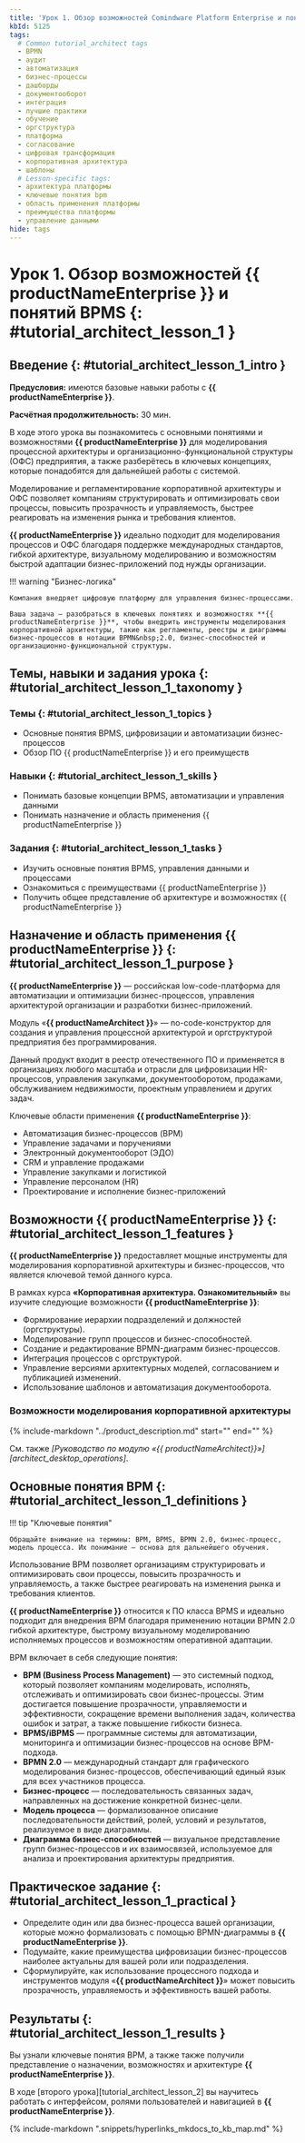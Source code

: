 ```yaml
---
title: 'Урок 1. Обзор возможностей Comindware Platform Enterprise и понятий BPMS'
kbId: 5125
tags:
  # Common tutorial_architect tags
  - BPMN
  - аудит
  - автоматизация
  - бизнес-процессы
  - дашборды
  - документооборот
  - интеграция
  - лучшие практики
  - обучение
  - оргструктура
  - платформа
  - согласование
  - цифровая трансформация
  - корпоративная архитектура
  - шаблоны
  # Lesson-specific tags:
  - архитектура платформы
  - ключевые понятия bpm
  - область применения платформы
  - преимущества платформы
  - управление данными
hide: tags
---
```


# Урок 1. Обзор возможностей {{ productNameEnterprise }} и понятий BPMS {: #tutorial_architect_lesson_1 }

## Введение {: #tutorial_architect_lesson_1_intro }

**Предусловия:** имеются базовые навыки работы с **{{ productNameEnterprise }}**.

**Расчётная продолжительность:** 30 мин.

В ходе этого урока вы познакомитесь с основными понятиями и возможностями **{{ productNameEnterprise }}** для моделирования процессной архитектуры и организационно-функциональной структуры (ОФС) предприятия, а также разберётесь в ключевых концепциях, которые понадобятся для дальнейшей работы с системой.

Моделирование и регламентирование корпоративной архитектуры и ОФС позволяет компаниям структурировать и оптимизировать свои процессы, повысить прозрачность и управляемость, быстрее реагировать на изменения рынка и требования клиентов.

**{{ productNameEnterprise }}** идеально подходит для моделирования процессов и ОФС благодаря поддержке международных стандартов, гибкой архитектуре, визуальному моделированию и возможностям быстрой адаптации бизнес-приложений под нужды организации.

!!! warning "Бизнес-логика"

    Компания внедряет цифровую платформу для управления бизнес-процессами. 
    
    Ваша задача — разобраться в ключевых понятиях и возможностях **{{ productNameEnterprise }}**, чтобы внедрить инструменты моделирования корпоративной архитектуры, такие как регламенты, реестры и диаграммы бизнес-процессов в нотации BPMN&nbsp;2.0, бизнес-способностей и организационно-функциональной структуры.
    
## Темы, навыки и задания урока {: #tutorial_architect_lesson_1_taxonomy }

### Темы {: #tutorial_architect_lesson_1_topics }

- Основные понятия BPMS, цифровизации и автоматизации бизнес-процессов
- Обзор ПО {{ productNameEnterprise }} и его преимуществ

### Навыки {: #tutorial_architect_lesson_1_skills }

- Понимать базовые концепции BPMS, автоматизации и управления данными
- Понимать назначение и область применения {{ productNameEnterprise }}

### Задания {: #tutorial_architect_lesson_1_tasks }

- Изучить основные понятия BPMS, управления данными и процессами
- Ознакомиться с преимуществами {{ productNameEnterprise }}
- Получить общее представление об архитектуре и возможностях {{ productNameEnterprise }}

## Назначение и область применения **{{ productNameEnterprise }}** {: #tutorial_architect_lesson_1_purpose }

**{{ productNameEnterprise }}** — российская low-code-платформа для автоматизации и оптимизации бизнес-процессов, управления архитектурой организации и разработки бизнес-приложений.

Модуль «**{{ productNameArchitect }}**» — no-code-конструктор для создания и управления процессной архитектурой и оргструктурой предприятия без программирования.

Данный продукт входит в реестр отечественного ПО и применяется в организациях любого масштаба и отрасли для цифровизации HR-процессов, управления закупками, документооборотом, продажами, обслуживанием недвижимости, проектным управлением и других задач.

Ключевые области применения **{{ productNameEnterprise }}**:

- Автоматизация бизнес-процессов (BPM)
- Управление задачами и поручениями
- Электронный документооборот (ЭДО)
- CRM и управление продажами
- Управление закупками и логистикой
- Управление персоналом (HR)
- Проектирование и исполнение бизнес-приложений

## Возможности {{ productNameEnterprise }} {: #tutorial_architect_lesson_1_features }

**{{ productNameEnterprise }}** предоставляет мощные инструменты для моделирования корпоративной архитектуры и бизнес-процессов, что является ключевой темой данного курса.

В рамках курса **«Корпоративная архитектура. Ознакомительный»** вы изучите следующие возможности **{{ productNameEnterprise }}**:

- Формирование иерархии подразделений и должностей (оргструктуры).
- Моделирование групп процессов и бизнес-способностей.
- Создание и редактирование BPMN-диаграмм бизнес-процессов.
- Интеграция процессов с оргструктурой.
- Управление версиями архитектурных моделей, согласованием и публикацией изменений.
- Использование шаблонов и автоматизация документооборота.

### Возможности моделирования корпоративной архитектуры

{%
include-markdown "../product_description.md"
start="<!--architect-features-start-->"
end="<!--architect-features-end-->"
%}

См. также _[Руководство по модулю «{{ productNameArchitect}}»][architect_desktop_operations]_.

## Основные понятия BPM {: #tutorial_architect_lesson_1_definitions }

!!! tip "Ключевые понятия"

    Обращайте внимание на термины: BPM, BPMS, BPMN 2.0, бизнес-процесс, модель процесса. Их понимание — основа для дальнейшего обучения.

Использование BPM позволяет организациям структурировать и оптимизировать свои процессы, повысить прозрачность и управляемость, а также быстрее реагировать на изменения рынка и требования клиентов.

**{{ productNameEnterprise }}** относится к ПО класса BPMS и идеально подходит для внедрения BPM благодаря применению нотации BPMN&nbsp;2.0 гибкой архитектуре, быстрому визуальному моделированию исполняемых процессов и возможностям оперативной адаптации.

BPM включает в себя следующие понятия:

- **BPM (Business Process Management)** — это системный подход, который позволяет компаниям моделировать, исполнять, отслеживать и оптимизировать свои бизнес-процессы. Этим достигается повышение прозрачности, управляемости и эффективности, сокращение времени выполнения задач, количества ошибок и затрат, а также повышение гибкости бизнеса.
- **BPMS/iBPMS** — программные системы для автоматизации, мониторинга и оптимизации бизнес-процессов на основе BPM-подхода.
- **BPMN&nbsp;2.0** — международный стандарт для графического моделирования бизнес-процессов, обеспечивающий единый язык для всех участников процесса.
- **Бизнес-процесс** — последовательность связанных задач, направленных на достижение конкретной бизнес-цели.
- **Модель процесса** — формализованное описание последовательности действий, ролей, условий и результатов, реализуемое в виде диаграммы.
- **Диаграмма бизнес-способностей** — визуальное представление групп бизнес-процессов и их взаимосвязей, используемое для анализа и проектирования архитектуры предприятия.

## Практическое задание {: #tutorial_architect_lesson_1_practical }

- Определите один или два бизнес-процесса вашей организации, которые можно формализовать с помощью BPMN-диаграммы в **{{ productNameEnterprise }}**.
- Подумайте, какие преимущества цифровизации бизнес-процессов наиболее актуальны для вашей роли или подразделения.
- Сформулируйте, как использование процессного подхода и инструментов модуля «**{{ productNameArchitect }}**» может повысить прозрачность, управляемость и эффективность вашей работы.

## Результаты {: #tutorial_architect_lesson_1_results }

Вы узнали ключевые понятия BPM, а также также получили представление о назначении, возможностях и архитектуре **{{ productNameEnterprise }}**.

В ходе [второго урока][tutorial_architect_lesson_2] вы научитесь работать с интерфейсом, ролями пользователей и навигацией в **{{ productNameEnterprise }}**.

{% include-markdown ".snippets/hyperlinks_mkdocs_to_kb_map.md" %}
